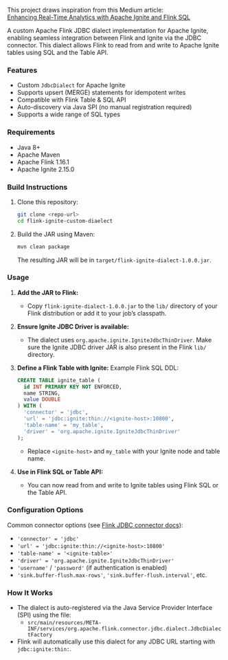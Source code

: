 This project draws inspiration from this Medium article:  
[Enhancing Real-Time Analytics with Apache Ignite and Flink SQL](https://medium.com/datareply/enhancing-real-time-analytics-with-apache-ignite-and-flink-sql-40fb198620c8)

A custom Apache Flink JDBC dialect implementation for Apache Ignite, enabling seamless integration between Flink and Ignite via the JDBC connector. This dialect allows Flink to read from and write to Apache Ignite tables using SQL and the Table API.

### **Features**
- Custom `JdbcDialect` for Apache Ignite
- Supports upsert (MERGE) statements for idempotent writes
- Compatible with Flink Table & SQL API
- Auto-discovery via Java SPI (no manual registration required)
- Supports a wide range of SQL types

### **Requirements**
- Java 8+
- Apache Maven
- Apache Flink 1.16.1
- Apache Ignite 2.15.0

### **Build Instructions**
1. Clone this repository:
   ```sh
   git clone <repo-url>
   cd flink-ignite-custom-diaelect
   ```
2. Build the JAR using Maven:
   ```sh
   mvn clean package
   ```
   The resulting JAR will be in `target/flink-ignite-dialect-1.0.0.jar`.

### **Usage**
1. **Add the JAR to Flink:**
   - Copy `flink-ignite-dialect-1.0.0.jar` to the `lib/` directory of your Flink distribution or add it to your job’s classpath.
2. **Ensure Ignite JDBC Driver is available:**
   - The dialect uses `org.apache.ignite.IgniteJdbcThinDriver`. Make sure the Ignite JDBC driver JAR is also present in the Flink `lib/` directory.
3. **Define a Flink Table with Ignite:**
   Example Flink SQL DDL:
   ```sql
   CREATE TABLE ignite_table (
     id INT PRIMARY KEY NOT ENFORCED,
     name STRING,
     value DOUBLE
   ) WITH (
     'connector' = 'jdbc',
     'url' = 'jdbc:ignite:thin://<ignite-host>:10800',
     'table-name' = 'my_table',
     'driver' = 'org.apache.ignite.IgniteJdbcThinDriver'
   );
   ```
   - Replace `<ignite-host>` and `my_table` with your Ignite node and table name.

4. **Use in Flink SQL or Table API:**
   - You can now read from and write to Ignite tables using Flink SQL or the Table API.

### **Configuration Options**
Common connector options (see [Flink JDBC connector docs](https://nightlies.apache.org/flink/flink-docs-release-1.16/docs/connectors/table/jdbc/)):

- `'connector' = 'jdbc'`
- `'url' = 'jdbc:ignite:thin://<ignite-host>:10800'`
- `'table-name' = '<ignite-table>'`
- `'driver' = 'org.apache.ignite.IgniteJdbcThinDriver'`
- `'username'` / `'password'` (if authentication is enabled)
- `'sink.buffer-flush.max-rows'`, `'sink.buffer-flush.interval'`, etc.

### **How It Works**
- The dialect is auto-registered via the Java Service Provider Interface (SPI) using the file:
  - `src/main/resources/META-INF/services/org.apache.flink.connector.jdbc.dialect.JdbcDialectFactory`
- Flink will automatically use this dialect for any JDBC URL starting with `jdbc:ignite:thin:`.
